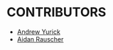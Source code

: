 # CONTRIBUTORS 

- [Andrew Yurick](https://github.com/andrewyurick)
- [Aidan Rauscher](https://github.com/aidanjrauscher)
